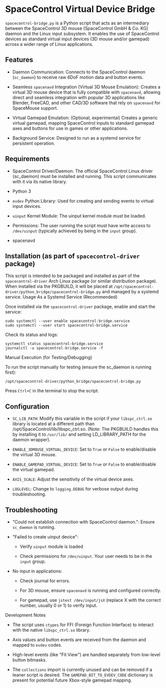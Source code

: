 # SpaceControl Virtual Device Bridge

`spacecontrol-bridge.py` is a Python script that acts as an intermediary between the SpaceControl 3D mouse (SpaceControl GmbH & Co. KG) daemon and the Linux input subsystem. It enables the use of SpaceControl devices as standard virtual input devices (3D mouse and/or gamepad) across a wider range of Linux applications.
## Features

   - Daemon Communication: Connects to the SpaceControl daemon (`sc_daemon`) to receive raw 6DoF motion data and button events.

   - Seamless `spacenavd` Integration (Virtual 3D Mouse Emulation): Creates a virtual 3D mouse device that is fully compatible with `spacenavd`, allowing direct and seamless integration with popular 3D applications like Blender, FreeCAD, and other CAD/3D software that rely on `spacenavd` for SpaceMouse support.

   - Virtual Gamepad Emulation: (Optional, experimental) Creates a generic virtual gamepad, mapping SpaceControl inputs to standard gamepad axes and buttons for use in games or other applications.

   - Background Service: Designed to run as a systemd service for persistent operation.

## Requirements

   - SpaceControl Driver/Daemon: The official SpaceControl Linux driver (sc_daemon) must be installed and running. This script communicates with it via its native library.

   - Python 3

   - `evdev` Python Library: Used for creating and sending events to virtual input devices.

   - `uinput` Kernel Module: The uinput kernel module must be loaded.

   - Permissions: The user running the script must have write access to `/dev/uinput` (typically achieved by being in the `input` group).

   - spacenavd

## Installation (as part of `spacecontrol-driver` package)

This script is intended to be packaged and installed as part of the `spacecontrol-driver` Arch Linux package (or similar distribution package). When installed via the PKGBUILD, it will be placed at `/opt/spacecontrol-driver/python_bridge/spacecontrol-bridge.py` and managed by a systemd service.
Usage
As a Systemd Service (Recommended)

Once installed via the `spacecontrol-driver` package, enable and start the service:
```
sudo systemctl --user enable spacecontrol-bridge.service
sudo systemctl --user start spacecontrol-bridge.service
```
Check its status and logs:
```
systemctl status spacecontrol-bridge.service
journalctl -u spacecontrol-bridge.service -f
```
Manual Execution (for Testing/Debugging)

To run the script manually for testing (ensure the sc_daemon is running first):
```
/opt/spacecontrol-driver/python_bridge/spacecontrol-bridge.py
```
Press `Ctrl+C` in the terminal to stop the script.
## Configuration

   - `SC_LIB_PATH`: Modify this variable in the script if your `libspc_ctrl.so` library is located at a different path than /opt/SpaceControl/lib/libspc_ctrl.so. (Note: The PKGBUILD handles this by installing it to `/usr/lib/` and setting LD_LIBRARY_PATH for the daemon wrapper).

   - `ENABLE_3DMOUSE_VIRTUAL_DEVICE`: Set to `True` or `False` to enable/disable the virtual 3D mouse.

   - `ENABLE_GAMEPAD_VIRTUAL_DEVICE`: Set to `True` or `False` to enable/disable the virtual gamepad.

   - `AXIS_SCALE`: Adjust the sensitivity of the virtual device axes.

   - `LOGLEVEL`: Change to `logging.DEBUG` for verbose output during troubleshooting.

## Troubleshooting

   - "Could not establish connection with SpaceControl daemon.": Ensure `sc_daemon` is running.

   - "Failed to create uinput device":

       - Verify `uinput` module is loaded

       - Check permissions for `/dev/uinput`. Your user needs to be in the `input` group.

   - No input in applications:

       - Check journal for errors.

       - For 3D mouse, ensure `spacenavd` is running and configured correctly.

       - For gamepad, use `jstest /dev/input/jsX` (replace X with the correct number, usually 0 or 1) to verify input.

Development Notes

   - The script uses `ctypes` for FFI (Foreign Function Interface) to interact with the native `libspc_ctrl.so` library.

   - Axis values and button events are received from the daemon and mapped to `evdev` codes.

   - High-level events (like "Fit View") are handled separately from low-level button bitmasks.

   - The `collections` import is currently unused and can be removed if a leaner script is desired. The `GAMEPAD_BIT_TO_EVDEV_CODE` dictionary is present for potential future Xbox-style gamepad mapping.